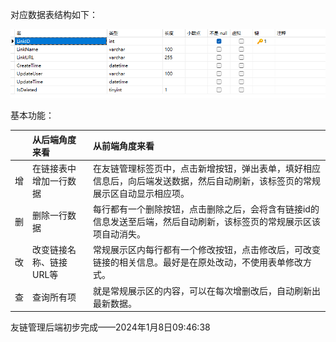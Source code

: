 对应数据表结构如下：

![](友链管理标签页/image-20240107160927646.png)

基本功能：


|      | 从后端角度来看          | 从前端角度来看                                               |
| :--- | :---------------------- | :----------------------------------------------------------- |
| 增   | 在链接表中增加一行数据  | 在友链管理标签页中，点击新增按钮，弹出表单，填好相应信息后，向后端发送数据，然后自动刷新，该标签页的常规展示区自动显示相应项。 |
| 删   | 删除一行数据            | 每行都有一个删除按钮，点击删除之后，会将含有链接id的信息发送至后端，然后自动刷新，该标签页的常规展示区该项自动消失。 |
| 改   | 改变链接名称、链接URL等 | 常规展示区内每行都有一个修改按钮，点击修改后，可改变链接的相关信息。最好是在原处改动，不使用表单修改方式。 |
| 查   | 查询所有项              | 就是常规展示区的内容，可以在每次增删改后，自动刷新出最新数据。 |

友链管理后端初步完成——2024年1月8日09:46:38
